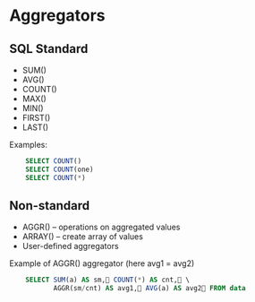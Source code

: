 # Aggregators

## SQL Standard
* SUM()
* AVG()
* COUNT()
* MAX()
* MIN()
* FIRST()
* LAST()

Examples:
```sql
    SELECT COUNT()
    SELECT COUNT(one)
    SELECT COUNT(*)
````

## Non-standard 
* AGGR() – operations on aggregated values
* ARRAY() – create array of values
* User-defined aggregators

Example of AGGR() aggregator (here avg1 = avg2)
```sql
    SELECT SUM(a) AS sm, COUNT(*) AS cnt, \
           AGGR(sm/cnt) AS avg1, AVG(a) AS avg2 FROM data
```

